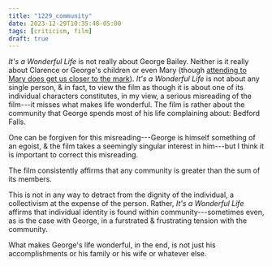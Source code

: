 ```yaml
---
title: "1229_community"
date: 2023-12-29T10:35:48-05:00
tags: [criticism, film]
draft: true
---
```


*It's a Wonderful Life* is not really about George Bailey. Neither is it really about Clarence or George's children or even Mary (though [attending to Mary does get us closer to the mark](https://www.thebulwark.com/there-is-no-mary-problem-in-its-a-wonderful-life/)). *It's a Wonderful Life* is not about any single person, & in fact, to view the film as though it is about one of its individual characters constitutes, in my view, a serious misreading of the film---it misses what makes life wonderful. The film is rather about the community that George spends most of his life complaining about: Bedford Falls.

One can be forgiven for this misreading---George is himself something of an egoist, & the film takes a seemingly singular interest in him---but I think it is important to correct this misreading. 

The film consistently affirms that any community is greater than the sum of its members. 

This is not in any way to detract from the dignity of the individual, a collectivism at the expense of the person. Rather, *It's a Wonderful Life* affirms that individual identity is found within community---sometimes even, as is the case with George, in a furstrated & frustrating tension with the community. 

What makes George's life wonderful, in the end, is not just his accomplishments or his family or his wife or whatever else. 
